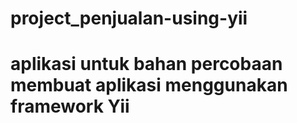 # project_penjualan-using-yii
# aplikasi untuk bahan percobaan membuat aplikasi menggunakan framework Yii 
